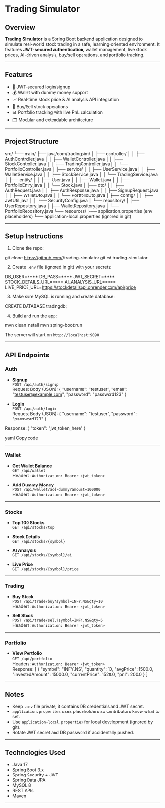 # Trading Simulator

## Overview

**Trading Simulator** is a Spring Boot backend application designed to simulate real-world stock trading in a safe, learning-oriented environment. It features **JWT-secured authentication**, wallet management, live stock prices, AI-driven analysis, buy/sell operations, and portfolio tracking.

---

## Features

- 🔐 JWT-secured login/signup  
- 💰 Wallet with dummy money support  
- 📈 Real-time stock price & AI analysis API integration  
- 🛒 Buy/Sell stock operations  
- 📊 Portfolio tracking with live PnL calculation  
- 🗂️ Modular and extendable architecture  

---

## Project Structure

src/
└── main/
├── java/com/tradingsim/
│ ├── controller/
│ │ ├── AuthController.java
│ │ ├── WalletController.java
│ │ ├── StockController.java
│ │ ├── TradingController.java
│ │ └── PortfolioController.java
│ ├── service/
│ │ ├── UserService.java
│ │ ├── WalletService.java
│ │ ├── StockService.java
│ │ └── TradingService.java
│ ├── entity/
│ │ ├── User.java
│ │ ├── Wallet.java
│ │ ├── PortfolioEntry.java
│ │ └── Stock.java
│ ├── dto/
│ │ ├── AuthRequest.java
│ │ ├── AuthResponse.java
│ │ ├── SignupRequest.java
│ │ ├── WalletDto.java
│ │ └── PortfolioDto.java
│ ├── config/
│ │ ├── JwtUtil.java
│ │ └── SecurityConfig.java
│ └── repository/
│ ├── UserRepository.java
│ ├── WalletRepository.java
│ └── PortfolioRepository.java
└── resources/
├── application.properties (env placeholders)
└── application-local.properties (ignored in git)


---

## Setup Instructions

1. Clone the repo:

git clone https://github.com/<your-username>/trading-simulator.git
cd trading-simulator


2. Create `.env` file (ignored in git) with your secrets:

DB_USER=****
DB_PASS=****
JWT_SECRET=****
STOCK_DETAILS_URL=****
AI_ANALYSIS_URL=****
LIVE_PRICE_URL=https://stockdetailsapi.onrender.com/api/price



3. Make sure MySQL is running and create database:

CREATE DATABASE tradingdb;


4. Build and run the app:

mvn clean install
mvn spring-boot:run


The server will start on `http://localhost:9090`

---

## API Endpoints

### Auth

- **Signup**  
  `POST /api/auth/signup`  
  Request Body (JSON):
{
"username": "testuser",
"email": "testuser@example.com",
"password": "password123"
}


- **Login**  
  `POST /api/auth/login`  
  Request Body (JSON):
{
"username": "testuser",
"password": "password123"
}


Response:
{
"token": "jwt_token_here"
}

yaml
Copy code

---

### Wallet

- **Get Wallet Balance**  
  `GET /api/wallet`  
  Headers: `Authorization: Bearer <jwt_token>`  

- **Add Dummy Money**  
  `POST /api/wallet/add-dummy?amount=100000`  
  Headers: `Authorization: Bearer <jwt_token>`  

---

### Stocks

- **Top 100 Stocks**  
  `GET /api/stocks/top`  

- **Stock Details**  
  `GET /api/stocks/{symbol}`  

- **AI Analysis**  
  `GET /api/stocks/{symbol}/ai`  

- **Live Price**  
  `GET /api/stocks/{symbol}/price`  

---

### Trading

- **Buy Stock**  
  `POST /api/trade/buy?symbol=INFY.NS&qty=10`  
  Headers: `Authorization: Bearer <jwt_token>`  

- **Sell Stock**  
  `POST /api/trade/sell?symbol=INFY.NS&qty=5`  
  Headers: `Authorization: Bearer <jwt_token>`  

---

### Portfolio

- **View Portfolio**  
  `GET /api/portfolio`  
  Headers: `Authorization: Bearer <jwt_token>`  
  Response:
[
{
"symbol": "INFY.NS",
"quantity": 10,
"avgPrice": 1500.0,
"investedAmount": 15000.0,
"currentPrice": 1520.0,
"pnl": 200.0
}
]



---

## Notes

- Keep `.env` file private; it contains DB credentials and JWT secret.  
- `application.properties` uses placeholders so contributors know what to set.  
- Use `application-local.properties` for local development (ignored by git).  
- Rotate JWT secret and DB password if accidentally pushed.  

---

## Technologies Used

- Java 17  
- Spring Boot 3.x  
- Spring Security + JWT  
- Spring Data JPA  
- MySQL 8  
- REST APIs  
- Maven  

---

